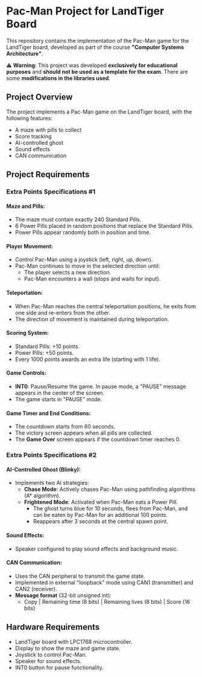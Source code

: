 # Pac-Man Project for LandTiger Board

This repository contains the implementation of the Pac-Man game for the LandTiger board, developed as part of the course **"Computer Systems Architecture"**.

⚠️ **Warning**: This project was developed **exclusively for educational purposes** and **should not be used as a template for the exam**. There are some **modifications in the libraries used**.

## Project Overview

The project implements a Pac-Man game on the LandTiger board, with the following features:

- A maze with pills to collect
- Score tracking
- AI-controlled ghost
- Sound effects
- CAN communication

## Project Requirements

### Extra Points Specifications #1

#### Maze and Pills:

- The maze must contain exactly 240 Standard Pills.
- 6 Power Pills placed in random positions that replace the Standard Pills.
- Power Pills appear randomly both in position and time.

#### Player Movement:

- Control Pac-Man using a joystick (left, right, up, down).
- Pac-Man continues to move in the selected direction until:
    - The player selects a new direction.
    - Pac-Man encounters a wall (stops and waits for input).

#### Teleportation:

- When Pac-Man reaches the central teleportation positions, he exits from one side and re-enters from the other.
- The direction of movement is maintained during teleportation.

#### Scoring System:

- Standard Pills: +10 points.
- Power Pills: +50 points.
- Every 1000 points awards an extra life (starting with 1 life).

#### Game Controls:

- **INT0**: Pause/Resume the game. In pause mode, a "PAUSE" message appears in the center of the screen.
- The game starts in "PAUSE" mode.

#### Game Timer and End Conditions:

- The countdown starts from 60 seconds.
- The victory screen appears when all pills are collected.
- The **Game Over** screen appears if the countdown timer reaches 0.

### Extra Points Specifications #2

#### AI-Controlled Ghost (Blinky):

- Implements two AI strategies:
    - **Chase Mode**: Actively chases Pac-Man using pathfinding algorithms (A* algorithm).
    - **Frightened Mode**: Activated when Pac-Man eats a Power Pill.
        - The ghost turns blue for 10 seconds, flees from Pac-Man, and can be eaten by Pac-Man for an additional 100 points.
        - Reappears after 3 seconds at the central spawn point.

#### Sound Effects:

- Speaker configured to play sound effects and background music.

#### CAN Communication:

- Uses the CAN peripheral to transmit the game state.
- Implemented in external "loopback" mode using CAN1 (transmitter) and CAN2 (receiver).
- **Message format** (32-bit unsigned int): 
    - Copy | Remaining time (8 bits) | Remaining lives (8 bits) | Score (16 bits)

## Hardware Requirements

- LandTiger board with LPC1768 microcontroller.
- Display to show the maze and game state.
- Joystick to control Pac-Man.
- Speaker for sound effects.
- INT0 button for pause functionality.
